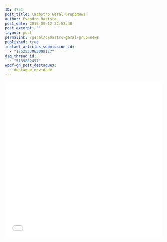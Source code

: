 ```yaml
---
ID: 4751
post_title: Cadastro Geral GrupoNews
author: Evandro Batista
post_date: 2016-09-12 22:58:40
post_excerpt: ""
layout: post
permalink: /geral/cadastro-geral-gruponews
published: true
instant_articles_submission_id:
  - "1752533965008127"
dsq_thread_id:
  - "5139882457"
wpcf-gn_post_destaques:
  - destaque_novidade
---
```

<iframe src="//docs.google.com/forms/d/e/1FAIpQLSfjLf8Vk74lbyfoTAtFDIUh-NjvBvMTg--6TVDJPniwyeaazw/viewform?embedded=true" width="100%" height="500" frameborder="0" marginheight="0" marginwidth="0">Cadastre-se para receber áudios, vídeos, artigos, notícias e agilize sua inscrição para os próximos encontros.</iframe>
